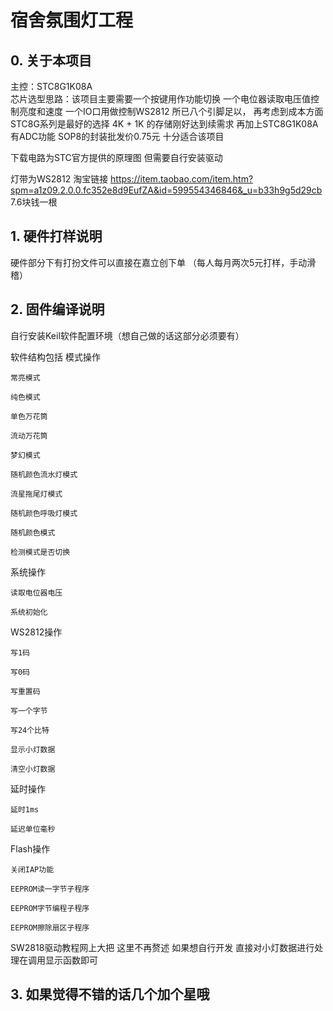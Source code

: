 # 宿舍氛围灯工程

## 0. 关于本项目
主控：STC8G1K08A    
芯片选型思路：该项目主要需要一个按键用作功能切换 一个电位器读取电压值控制亮度和速度 一个IO口用做控制WS2812  所已八个引脚足以，
再考虑到成本方面    STC8G系列是最好的选择   4K + 1K 的存储刚好达到续需求 再加上STC8G1K08A有ADC功能  SOP8的封装批发价0.75元  十分适合该项目

下载电路为STC官方提供的原理图   但需要自行安装驱动

灯带为WS2812    淘宝链接        https://item.taobao.com/item.htm?spm=a1z09.2.0.0.fc352e8d9EufZA&id=599554346846&_u=b33h9g5d29cb         7.6块钱一根

## 1. 硬件打样说明

硬件部分下有打扮文件可以直接在嘉立创下单    （每人每月两次5元打样，手动滑稽）

## 2. 固件编译说明
自行安装Keil软件配置环境（想自己做的话这部分必须要有）

软件结构包括
模式操作  

    常亮模式 

    纯色模式  

    单色万花筒  

    流动万花筒  

    梦幻模式  
    
    随机颜色流水灯模式  
    
    流星拖尾灯模式  
    
    随机颜色呼吸灯模式  
    
    随机颜色模式  
    
    检测模式是否切换  
    
系统操作  
    
    读取电位器电压  
    
    系统初始化  
    
WS2812操作  
    
    写1码  
    
    写0码  
    
    写重置码  
    
    写一个字节  
    
    写24个比特  
    
    显示小灯数据  
    
    清空小灯数据  
    
延时操作  
    
    延时1ms  
    
    延迟单位毫秒  
    
Flash操作  
    
    关闭IAP功能  
    
    EEPROM读一字节子程序  
    
    EEPROM字节编程子程序  
    
    EEPROM擦除扇区子程序  
    


SW2818驱动教程网上大把  这里不再赘述
如果想自行开发
直接对小灯数据进行处理在调用显示函数即可

## 3. 如果觉得不错的话几个加个星哦